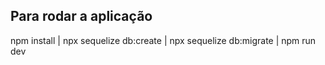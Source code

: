 ## Para rodar a aplicação

npm install | npx sequelize db:create | npx sequelize db:migrate | npm run dev
